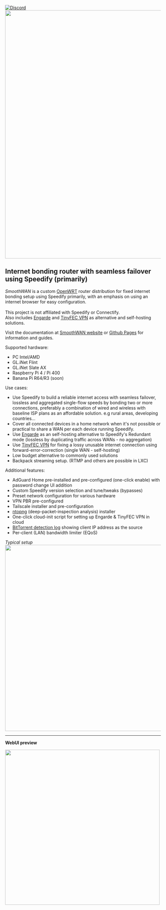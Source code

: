 [![Discord](https://badgen.net/discord/members/AxSSjpgwjx)](https://discord.gg/AxSSjpgwjx)   
<img src="https://user-images.githubusercontent.com/96490382/185179903-4cbac04d-d0f7-47e2-b81a-167803205d33.png" width="800"/>  
<h2>Internet bonding router with seamless failover using Speedify (primarily)</h2> 

<i>SmoothWAN</i> is a custom [OpenWRT](https://openwrt.org/) router distribution for fixed internet bonding setup using Speedify primarily, with an emphasis on using an internet browser for easy configuration. <br>  
This project is not affiliated with Speedify or Connectify.<br>
Also includes <a href="">Engarde</a> and <a href="">TinyFEC VPN</a> as alternative and self-hosting solutions.<br>


Visit the documentation at [SmoothWAN website](https://www.smoothwan.com) or [Github Pages](http://smoothwan.github.io/SmoothWAN-docs) for information and guides.    

Supported hardware:
- PC Intel/AMD
- GL.iNet Flint
- GL.iNet Slate AX
- Raspberry Pi 4 / Pi 400
- Banana Pi R64/R3 (soon)

Use cases: 
- Use Speedify to build a reliable internet access with seamless failover, lossless and aggregated single-flow speeds by bonding two or more connections, preferably a combination of wired and wireless with baseline ISP plans as an affordable solution. e.g rural areas, developing countries...
- Cover all connected devices in a home network when it's not possible or practical to share a WAN per each device running Speedify.  
- Use <a href="https://smoothwan.com/engarde/">Engarde</a> as an self-hosting alternative to Speedify's Redundant mode (lossless by duplicating traffic across WANs - no aggregation)
- Use <a href="https://smoothwan.com/tinyfec/">TinyFEC VPN</a> for fixing a lossy unusable internet connection using forward-error-correction (single WAN - self-hosting)
- Low budget alternative to commonly used solutions
- Backpack streaming setup. (RTMP and others are possible in LXC)

Additional features:
- AdGuard Home pre-installed and pre-configured (one-click enable) with password change UI addition
- Custom Speedify version selection and tune/tweaks (bypasses)
- Preset network configuration for various hardware
- VPN PBR pre-configured
- Tailscale installer and pre-configuration
- <a href="https://www.ntop.org/products/traffic-analysis/ntop/">ntopng</a> (deep-packet-inspection analysis) installer
- One-click cloud-init script for setting up Engarde & TinyFEC VPN in cloud
- <a href="https://smoothwan.com/tips/#identifying-client-using-p2p-or-bittorrent">BitTorrent detection log</a> showing client IP address as the source
- Per-client (LAN) bandwidth limiter (EQoS)

*Typical setup*  
<img src="https://raw.githubusercontent.com/TalalMash/SmoothWAN-web/main/smoothwan-illust.drawio.svg" width="600"/>

***
  
**WebUI preview**  
  
<img src="https://user-images.githubusercontent.com/96490382/208723215-92bb40df-c56d-4f82-b597-707aa8e35f7b.gif" width="500"/>
